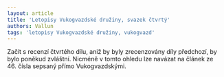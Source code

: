```yaml
---
layout: article
title: 'Letopisy Vukogvazdské družiny, svazek čtvrtý'
authors: Vallun
tags: 'letopisy Vukogvazdské družiny, vukogvazd'
---
```


Začít s recenzí čtvrtého dílu, aniž by byly
zrecenzovány díly předchozí, by bylo poněkud
zvláštní. Nicméně v tomto ohledu
lze navázat na článek ze 46. čísla sepsaný
přímo Vukogvazdskými.
